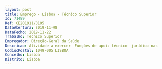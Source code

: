 ```yaml
--- 
layout: post
title: Emprego - Lisboa - Técnico Superior
Id: 71489
Ref: OE201911/0105
DataAbertura: 2019-11-08
DataFecho: 2019-11-22
Trabalho: Técnico Superior
Empregador: Direção-Geral da Saúde
Descricao: Atividade a exercer  Funções de apoio técnico  jurídico nas áreas da contratação pública,relação jurídica de emprego público, legística, e direito da saúde.
CodigoPostal: 1049-005 LISBOA
Concelho: Lisboa
Distrito: Lisboa
--- 
```

